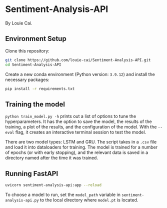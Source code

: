 # Sentiment-Analysis-API

By Louie Cai.

## Environment Setup

Clone this repository:
```bash
git clone https://github.com/louie-cai/Sentiment-Analysis-API.git
cd Sentiment-Analysis-API
```

Create a new conda environment (Python version: `3.9.12`) and install the necessary packages:

```bash
pip install -r requirements.txt
```

## Training the model

`python train_model.py -h` prints out a list of options to tune the hyperparameters.
It has the option to save the model, the results of the training, a plot of the results, and the configuration of the
model. With the `--eval` flag, it creates an interactive terminal session to test the model.

There are two model types: LSTM and GRU. The script takes in a `.csv` file and load it into dataloaders for training.
The model is trained for a number of epochs (or with early stopping), and the relevant data is saved in a directory
named after the time it was trained.

## Running FastAPI

```bash
uvicorn sentiment-analysis-api:app --reload
```

To choose a model to run, set the `model_path` variable in `sentiment-analysis-api.py` to the local directory
where `model.pt` is located.
